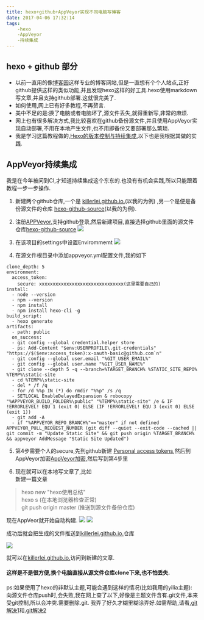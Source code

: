 ```yaml
---
title: hexo+github+AppVeyor实现不同电脑写博客
date: 2017-04-06 17:32:14
tags: 
    -hexo
    -AppVeyor
    -持续集成
---
```

## hexo + github 部分
+ 以前一直用的像[博客园](http://www.cnblogs.com/)这样专业的博客网站,但是一直想有个个人站点,正好github提供这样的类似功能,并且发现hexo这样的好工具.hexo使用markdown写文章,并且支持github部署.这就很完美了.
+ 如何使用,网上已有好多教程,不再赘言.
+ 美中不足的是:换了电脑或者电脑坏了,源文件丢失,就得重新写,非常的麻烦.
+ 网上也有很多解决方式,我比较喜欢在github备份源文件,并且使用AppVeyor实现自动部署,不用在本地产生文件,也不用即备份又要部署那么繁琐.
+ 我是学习这篇教程做的,[Hexo的版本控制与持续集成](https://formulahendry.github.io/2016/12/04/hexo-ci/),以下也是我根据其做的实践.
<!-- more -->

## AppVeyor持续集成
我是在今年被问到CI,才知道持续集成这个东东的.也没有有机会实践,所以只能跟着教程一步一步操作.

1. 新建两个github仓库,一个是 [killerlei.github.io.](https://github.com/killerlei/killerlei.github.io)(以我的为例) ,另一个是便是备份源文件的仓库 [hexo-github-source](https://github.com/killerlei/hexo-github-source)(以我的为例).


2. 注册[APPVeyor](https://www.appveyor.com/),支持github登录,然后新建项目,直接选择github里面的源文件仓库[hexo-github-source](https://github.com/killerlei/hexo-github-source) 
![](http://oo0zdjapt.bkt.clouddn.com/hexo/imagesappveyor-p.png)

3. 在该项目的settings中设置Envirommemt
![](http://oo0zdjapt.bkt.clouddn.com/Appveyor-e.png)

4. 在源文件根目录中添加appveyor.yml配置文件,我的如下 
```
clone_depth: 5
environment:
  access_token:
    secure: xxxxxxxxxxxxxxxxxxxxxxxxxxxxxxx(这里需要自己的)
install:
  - node --version
  - npm --version
  - npm install
  - npm install hexo-cli -g
build_script:
  - hexo generate
artifacts:
  - path: public
  on_success:
  - git config --global credential.helper store
  - ps: Add-Content "$env:USERPROFILE\.git-credentials" "https://$($env:access_token):x-oauth-basic@github.com`n"
  - git config --global user.email "%GIT_USER_EMAIL%"
  - git config --global user.name "%GIT_USER_NAME%"
  - git clone --depth 5 -q --branch=%TARGET_BRANCH% %STATIC_SITE_REPO% %TEMP%\static-site
  - cd %TEMP%\static-site
  - del * /f /q
  - for /d %%p IN (*) do rmdir "%%p" /s /q
  - SETLOCAL EnableDelayedExpansion & robocopy "%APPVEYOR_BUILD_FOLDER%\public" "%TEMP%\static-site" /e & IF !ERRORLEVEL! EQU 1 (exit 0) ELSE (IF !ERRORLEVEL! EQU 3 (exit 0) ELSE (exit 1))
  - git add -A
  - if "%APPVEYOR_REPO_BRANCH%"=="master" if not defined APPVEYOR_PULL_REQUEST_NUMBER (git diff --quiet --exit-code --cached || git commit -m "Update Static Site" && git push origin %TARGET_BRANCH% && appveyor AddMessage "Static Site Updated")
```
5. 第4步需要个人的secure,先到github新建 [Personal access tokens](https://github.com/settings/tokens),然后到AppVeyor加密[AppVeyor加密](https://ci.appveyor.com/tools/encrypt),然后写到第4步里

6. 现在就可以在本地写文章了,比如 <br>新建一篇文章  
>hexo new "hexo使用总结"<br> 
  hexo s   (在本地浏览器检查正常)<br>
  git push origin master (推送到源文件备份仓库)<br>

   现在AppVeor就开始自动构建.
![](http://oo0zdjapt.bkt.clouddn.com/hexo/images/appveyor-b1.png)
![](http://oo0zdjapt.bkt.clouddn.com/hexo/images/appveyor-b2.png) 

成功后就会把生成的文件推送到[killerlei.github.io.](https://github.com/killerlei/killerlei.github.io)仓库

![](http://oo0zdjapt.bkt.clouddn.com/hexo/images/git-io.png)    

就可以在[killerlei.github.io.](https://killerlei.github.io./)访问到新建的文章.


####  这样是不是很方便,换个电脑直接从源文件仓库clone下来,也不怕丢失.
ps:如果使用了hexo的非默认主题,可能会遇到这样的情况(比如我用的yilia主题):<br>
向源文件仓库push时,会失败,我在网上查了以下,好像是主题文件含有.git文件,本来受git控制,所以会冲突.需要删除.git. 我弄了好久才糊里糊涂弄好.如需帮助,请看[.git解决1](http://memory.blog.51cto.com/6054201/1217107)和[.git解决2](http://bbs.csdn.net/topics/390822726)
